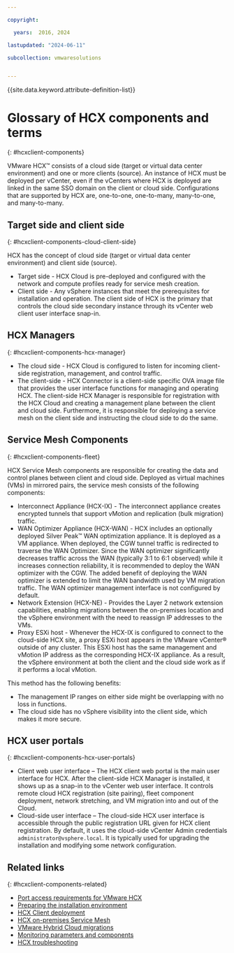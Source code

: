 ```yaml
---

copyright:

  years:  2016, 2024

lastupdated: "2024-06-11"

subcollection: vmwaresolutions


---
```


{{site.data.keyword.attribute-definition-list}}

# Glossary of HCX components and terms
{: #hcxclient-components}

VMware HCX™ consists of a cloud side (target or virtual data center environment) and one or more clients (source). An instance of HCX must be deployed per vCenter, even if the vCenters where HCX is deployed are linked in the same SSO domain on the client or cloud side. Configurations that are supported by HCX are, one-to-one, one-to-many, many-to-one, and many-to-many.

## Target side and client side
{: #hcxclient-components-cloud-client-side}

HCX has the concept of cloud side (target or virtual data center environment) and client side (source).
* Target side - HCX Cloud is pre-deployed and configured with the network and compute profiles ready for service mesh creation.  
* Client side - Any vSphere instances that meet the prerequisites for installation and operation. The client side of HCX is the primary that controls the cloud side secondary instance through its vCenter web client user interface snap-in.

## HCX Managers
{: #hcxclient-components-hcx-manager}

* The cloud side - HCX Cloud is configured to listen for incoming client-side registration, management, and control traffic.
* The client-side - HCX Connector is a client-side specific OVA image file that provides the user interface functions for managing and operating HCX. The client-side HCX Manager is responsible for registration with the HCX Cloud and creating a management plane between the client and cloud side. Furthermore, it is responsible for deploying a service mesh on the client side and instructing the cloud side to do the same.

## Service Mesh Components
{: #hcxclient-components-fleet}

HCX Service Mesh components are responsible for creating the data and control planes between client and cloud side. Deployed as virtual machines (VMs) in mirrored pairs, the service mesh consists of the following components:
* Interconnect Appliance (HCX-IX) - The interconnect appliance creates encrypted tunnels that support vMotion and replication (bulk migration) traffic.
* WAN Optimizer Appliance (HCX-WAN) - HCX includes an optionally deployed Silver Peak™ WAN optimization appliance. It is deployed as a VM appliance. When deployed, the CGW tunnel traffic is redirected to traverse the WAN Optimizer. Since the WAN optimizer significantly decreases traffic across the WAN (typically 3:1 to 6:1 observed) while it increases connection reliability, it is recommended to deploy the WAN optimizer with the CGW. The added benefit of deploying the WAN optimizer is extended to limit the WAN bandwidth used by VM migration traffic. The WAN optimizer management interface is not configured by default.
* Network Extension (HCX-NE) - Provides the Layer 2 network extension capabilities, enabling migrations between the on-premises location and the vSphere environment with the need to reassign IP addresses to the VMs.
* Proxy ESXi host - Whenever the HCX-IX is configured to connect to the cloud-side HCX site, a proxy ESXi host appears in the VMware vCenter® outside of any cluster. This ESXi host has the same management and vMotion IP address as the corresponding HCX-IX appliance. As a result, the vSphere environment at both the client and the cloud side work as if it performs a local vMotion.

This method has the following benefits:
* The management IP ranges on either side might be overlapping with no loss in functions.
* The cloud side has no vSphere visibility into the client side, which makes it more secure.

## HCX user portals
{: #hcxclient-components-hcx-user-portals}

* Client web user interface – The HCX client web portal is the main user interface for HCX. After the client-side HCX Manager is installed, it shows up as a snap-in to the vCenter web user interface. It controls remote cloud HCX registration (site pairing), fleet component deployment, network stretching, and VM migration into and out of the Cloud.
* Cloud-side user interface – The cloud-side HCX user interface is accessible through the public registration URL given for HCX client registration. By default, it uses the cloud-side vCenter Admin credentials `administrator@vsphere.local`. It is typically used for upgrading the installation and modifying some network configuration.

## Related links
{: #hcxclient-components-related}

* [Port access requirements for VMware HCX](/docs/vmwaresolutions?topic=vmwaresolutions-hcx-archi-port-req)
* [Preparing the installation environment](/docs/vmwaresolutions?topic=vmwaresolutions-hcxclient-planning-prep-install)
* [HCX Client deployment](/docs/vmwaresolutions?topic=vmwaresolutions-hcxclient-vcs-client-deployment)
* [HCX on-premises Service Mesh](/docs/vmwaresolutions?topic=vmwaresolutions-hcxclient-vcs-mesh-deployment)
* [VMware Hybrid Cloud migrations](/docs/vmwaresolutions?topic=vmwaresolutions-hcxclient-migrations)
* [Monitoring parameters and components](/docs/vmwaresolutions?topic=vmwaresolutions-hcxclient-monitoring)
* [HCX troubleshooting](/docs/vmwaresolutions?topic=vmwaresolutions-hcxclient-troubleshooting)
